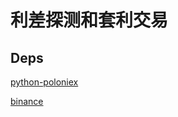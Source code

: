 # 利差探测和套利交易


## Deps

[python-poloniex](https://github.com/s4w3d0ff/python-poloniex "poloniex")

[binance](https://github.com/sammchardy/python-binance)

